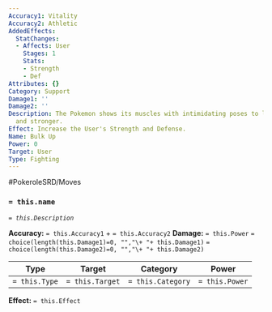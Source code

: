 ```yaml
---
Accuracy1: Vitality
Accuracy2: Athletic
AddedEffects:
  StatChanges:
  - Affects: User
    Stages: 1
    Stats:
    - Strength
    - Def
Attributes: {}
Category: Support
Damage1: ''
Damage2: ''
Description: The Pokemon shows its muscles with intimidating poses to look bigger
  and stronger.
Effect: Increase the User's Strength and Defense.
Name: Bulk Up
Power: 0
Target: User
Type: Fighting
---
```


#PokeroleSRD/Moves

### `= this.name` 
*`= this.Description`*

**Accuracy:** `= this.Accuracy1` + `= this.Accuracy2`
**Damage:** `= this.Power` `= choice(length(this.Damage1)=0, "","\+ "+ this.Damage1)` `= choice(length(this.Damage2)=0, "","\+ "+ this.Damage2)`

| Type          | Target          | Category          | Power          |
| ------------- | --------------- | ----------------  | -------------- |
| `= this.Type` | `= this.Target` | `= this.Category` | `= this.Power` | 

**Effect:** `= this.Effect`